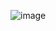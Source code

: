 ![image](https://github.com/Chaiyapa/03376836-OOP-2566-Lab-03/assets/144195729/c0a505dc-b09b-4e37-8de7-53a1b770631b)

